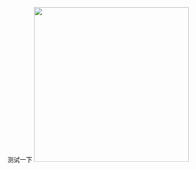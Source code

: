 测试一下
 <a href="#"><img src="https://github-readme-stats.vercel.app/api?username=ZhiwChen&show_icons=true&count_private=true&theme=dark" width="350"></a>
